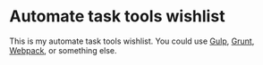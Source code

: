 # Automate task tools wishlist

This is my automate task tools wishlist. You could use [Gulp](https://gulpjs.com/), [Grunt](https://gruntjs.com/), [Webpack](https://webpack.js.org/), or something else.
